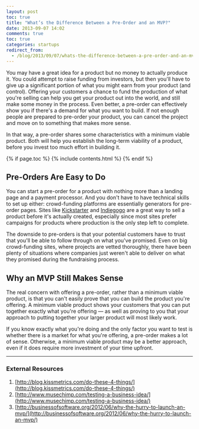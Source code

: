 ```yaml
---
layout: post
toc: true
title: "What’s the Difference Between a Pre-Order and an MVP?"
date: 2013-09-07 14:02
comments: true
toc: true
categories: startups
redirect_from:
  - /blog/2013/09/07/whats-the-difference-between-a-pre-order-and-an-mvp/
---
```


You may have a great idea for a product but no money to actually produce it. You could attempt to raise funding from investors, but then you'll have to give up a significant portion of what you might earn from your product (and control). Offering your customers a chance to fund the production of what you're selling can help you get your product out into the world, and still make some money in the process. Even better, a pre-order can effectively show you if there's a demand for what you want to build. If not enough people are prepared to pre-order your product, you can cancel the project and move on to something that makes more sense.

In that way, a pre-order shares some characteristics with a minimum viable product. Both will help you establish the long-term viability of a product, before you invest too much effort in building it.

{% if page.toc %}
{% include contents.html %}
{% endif %}

## Pre-Orders Are Easy to Do

You can start a pre-order for a product with nothing more than a landing page and a payment processor. And you don't have to have technical skills to set up either: crowd-funding platforms are essentially generators for pre-order pages. Sites like [Kickstarter](http://www.kickstarter.com) and [Indiegogo](http://www.indiegogo.com/) are a great way to sell a product before it's actually created, especially since most sites prefer campaigns for products where production is the only step left to complete.

The downside to pre-orders is that your potential customers have to trust that you'll be able to follow through on what you've promised. Even on big crowd-funding sites, where projects are vetted thoroughly, there have been plenty of situations where companies just weren't able to deliver on what they promised during the fundraising process.

## Why an MVP Still Makes Sense

The real concern with offering a pre-order, rather than a minimum viable product, is that you can't easily prove that you can build the product you're offering. A minimum viable product shows your customers that you can put together exactly what you're offering — as well as proving to you that your approach to putting together your larger product will most likely work.

If you know exactly what you're doing and the only factor you want to test is whether there is a market for what you're offering, a pre-order makes a lot of sense. Otherwise, a minimum viable product may be a better approach, even if it does require more investment of your time upfront.
<br/><hr>
### External Resources

1. [http://blog.kissmetrics.com/do-these-4-things/](http://blog.kissmetrics.com/do-these-4-things/)
2. [http://www.musechimp.com/testing-a-business-idea/](http://www.musechimp.com/testing-a-business-idea/)
3. [http://businessofsoftware.org/2012/06/why-the-hurry-to-launch-an-mvp/](http://businessofsoftware.org/2012/06/why-the-hurry-to-launch-an-mvp/)
